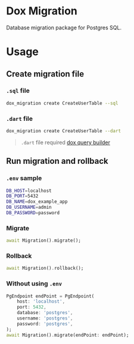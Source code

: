 # Dox Migration

Database migration package for Postgres SQL.

# Usage

## Create migration file

### `.sql` file

```bash
dox_migration create CreateUserTable --sql 
```

### `.dart` file

```bash
dox_migration create CreateUserTable --dart 
```

> `.dart` file required [dox query builder](https://pub.dev/packages/dox_query_builder)

## Run migration and rollback

### `.env` sample

```bash
DB_HOST=localhost
DB_PORT=5432
DB_NAME=dox_example_app
DB_USERNAME=admin
DB_PASSWORD=password

```

###  Migrate

```dart
await Migration().migrate();
```

### Rollback

```dart
await Migration().rollback();
```

### Without using `.env`

```dart
PgEndpoint endPoint = PgEndpoint(
    host: 'localhost',
    port: 5432,
    database: 'postgres',
    username: 'postgres',
    password: 'postgres',
);
await Migration().migrate(endPoint: endPoint);
```